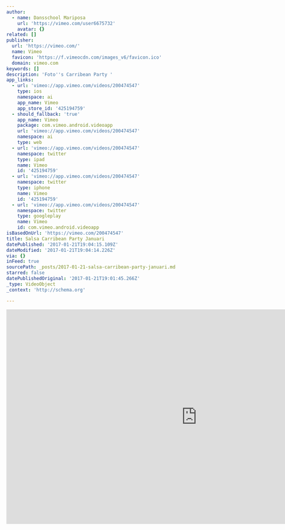 ```yaml
---
author:
  - name: Dansschool Mariposa
    url: 'https://vimeo.com/user6675732'
    avatar: {}
related: []
publisher:
  url: 'https://vimeo.com/'
  name: Vimeo
  favicon: 'https://f.vimeocdn.com/images_v6/favicon.ico'
  domain: vimeo.com
keywords: []
description: 'Foto''s Carribean Party '
app_links:
  - url: 'vimeo://app.vimeo.com/videos/200474547'
    type: ios
    namespace: ai
    app_name: Vimeo
    app_store_id: '425194759'
  - should_fallback: 'true'
    app_name: Vimeo
    package: com.vimeo.android.videoapp
    url: 'vimeo://app.vimeo.com/videos/200474547'
    namespace: ai
    type: web
  - url: 'vimeo://app.vimeo.com/videos/200474547'
    namespace: twitter
    type: ipad
    name: Vimeo
    id: '425194759'
  - url: 'vimeo://app.vimeo.com/videos/200474547'
    namespace: twitter
    type: iphone
    name: Vimeo
    id: '425194759'
  - url: 'vimeo://app.vimeo.com/videos/200474547'
    namespace: twitter
    type: googleplay
    name: Vimeo
    id: com.vimeo.android.videoapp
isBasedOnUrl: 'https://vimeo.com/200474547'
title: Salsa Carribean Party Januari
datePublished: '2017-01-21T19:04:15.109Z'
dateModified: '2017-01-21T19:04:14.226Z'
via: {}
inFeed: true
sourcePath: _posts/2017-01-21-salsa-carribean-party-januari.md
starred: false
datePublishedOriginal: '2017-01-21T19:01:45.266Z'
_type: VideoObject
_context: 'http://schema.org'

---
```

<iframe src="https://cdn.embedly.com/widgets/media.html?src=https%3A%2F%2Fplayer.vimeo.com%2Fvideo%2F200474547&amp;url=https%3A%2F%2Fvimeo.com%2F200474547&amp;image=https%3A%2F%2Fi.vimeocdn.com%2Fvideo%2F613986847_1280.jpg&amp;key=b7d04c9b404c499eba89ee7072e1c4f7&amp;type=text%2Fhtml&amp;schema=vimeo" width="1000" height="563" scrolling="no" frameborder="0" allowfullscreen="" style=""></iframe>